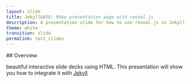 ```yaml
---
layout: slide
title: Jekyll&#58; Make presentation page with reveal.js
description: A presentation slide for how to use reveal.js in Jekyll
theme: white
transition: slide
permalink: test_slides
---
```


<section data-markdown>
## Overview

beautiful interactive slide decks using HTML. This presentation will show you
how to integrate it with [Jekyll](http://jekyllrb.com/)
</section>